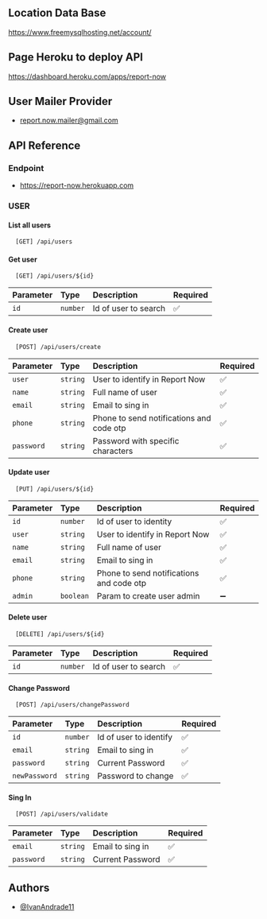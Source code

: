 ## Location Data Base
https://www.freemysqlhosting.net/account/

## Page Heroku to deploy API 
https://dashboard.heroku.com/apps/report-now

## User Mailer Provider
* report.now.mailer@gmail.com


## API Reference

### Endpoint
* https://report-now.herokuapp.com

### USER

#### List all users

```http
  [GET] /api/users
```

#### Get user

```http
  [GET] /api/users/${id}
```

| Parameter | Type     | Description                       | Required           |
| :-------- | :------- | :-------------------------------- | :----------------- |
| `id`      | `number` | Id of user to search              | :white_check_mark: |

#### Create user

```http
  [POST] /api/users/create
```

| Parameter | Type     | Description                       | Required           |
| :-------- | :------- | :-------------------------------- | :----------------- |
| `user`    | `string` | User to identify in Report Now | :white_check_mark: |
| `name`    | `string` | Full name of user | :white_check_mark: |
| `email`   | `string` | Email to sing in | :white_check_mark: |
| `phone`   | `string` | Phone to send notifications and code otp | :white_check_mark: |
| `password`| `string` | Password with specific characters | :white_check_mark: |

#### Update user

```http
  [PUT] /api/users/${id}
```

| Parameter | Type     | Description                       | Required           |
| :-------- | :------- | :-------------------------------- | :----------------- |
| `id`      | `number` | Id of user to identity | :white_check_mark: |
| `user`    | `string` | User to identify in Report Now | :white_check_mark: |
| `name`    | `string` | Full name of user | :white_check_mark: |
| `email`   | `string` | Email to sing in | :white_check_mark: |
| `phone`   | `string` | Phone to send notifications and code otp | :white_check_mark: |
| `admin`   | `boolean`| Param to create user admin |:heavy_minus_sign: |

#### Delete user

```http
  [DELETE] /api/users/${id}
```

| Parameter | Type     | Description                       | Required           |
| :-------- | :------- | :-------------------------------- | :----------------- |
| `id`      | `number` | Id of user to search              | :white_check_mark: |


#### Change Password

```http
  [POST] /api/users/changePassword
```

| Parameter | Type     | Description                       | Required           |
| :-------- | :------- | :-------------------------------- | :----------------- |
| `id`      | `number` | Id of user to identify            | :white_check_mark: |
| `email`   | `string` | Email to sing in | :white_check_mark: |
| `password` | `string` | Current Password | :white_check_mark: |
| `newPassword` | `string` | Password to change | :white_check_mark: |

#### Sing In

```http
  [POST] /api/users/validate
```

| Parameter | Type     | Description                       | Required           |
| :-------- | :------- | :-------------------------------- | :----------------- |
| `email`   | `string` | Email to sing in | :white_check_mark: |
| `password` | `string` | Current Password | :white_check_mark: |


## Authors

- [@IvanAndrade11](https://github.com/IvanAndrade11)


